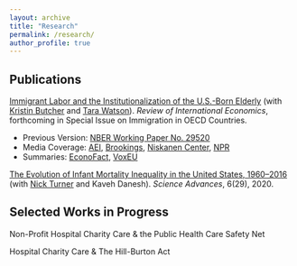```yaml
---
layout: archive
title: "Research"
permalink: /research/
author_profile: true
---
```


## Publications

[Immigrant Labor and the Institutionalization of the U.S.-Born Elderly](https://onlinelibrary.wiley.com/doi/abs/10.1111/roie.12607) (with [Kristin Butcher](https://www.wellesley.edu/economics/faculty/butcherk) and [Tara Watson](https://econ.williams.edu/profile/twatson/)). *Review of International Economics*, forthcoming in Special Issue on Immigration in OECD Countries.
- Previous Version: [NBER Working Paper No. 29520](/files/w29520.pdf)
- Media Coverage: [AEI](https://www.aei.org/economics/immigrants-help-drive-the-american-digital-economy-but-they-also-help-keep-older-folks-out-of-nursing-homes/), [Brookings](https://www.brookings.edu/blog/up-front/2021/12/02/hutchins-roundup-immigrant-labor-nafta-and-more/), [Niskanen Center](https://www.niskanencenter.org/immigrant-labor-holds-the-key-to-whether-americans-can-age-at-home/), [NPR](https://www.npr.org/2022/02/28/1083589726/whos-going-to-take-care-of-grandma)
- Summaries: [EconoFact](https://econofact.org/immigrant-workers-and-care-for-americas-elderly), [VoxEU](https://voxeu.org/article/immigration-and-care-america-s-older-population)


[The Evolution of Infant Mortality Inequality in the United States, 1960–2016](https://www.science.org/doi/full/10.1126/sciadv.aba5908) (with [Nick Turner](https://www.federalreserve.gov/econres/nick-turner.htm) and Kaveh Danesh). *Science Advances*, 6(29), 2020. 



## Selected Works in Progress

Non-Profit Hospital Charity Care & the Public Health Care Safety Net

Hospital Charity Care & The Hill-Burton Act


<!-- {% if author.googlescholar %}
  You can also find my articles on <u><a href="{{author.googlescholar}}">my Google Scholar profile</a>.</u>
{% endif %}

{% include base_path %}

{% for post in site.publications reversed %}
  {% include archive-single.html %}
{% endfor %}
 -->